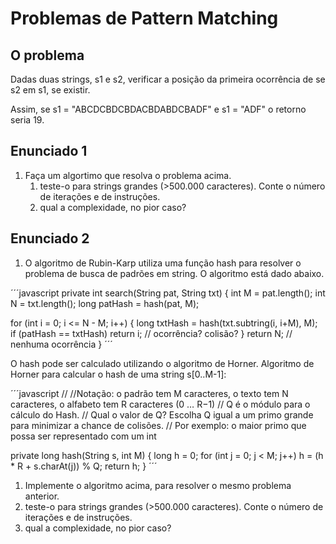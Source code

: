 # Problemas de Pattern Matching

## O problema


Dadas duas strings, s1 e s2, verificar a posição da primeira ocorrência de se s2 em s1, se existir.

Assim, se s1 = "ABCDCBDCBDACBDABDCBADF" e s1 = "ADF" o retorno seria 19.



## Enunciado 1

1. Faça um algortimo que resolva o problema acima.
   1. teste-o para strings grandes (>500.000 caracteres). Conte o número de iterações e de instruções.
   1. qual a complexidade, no pior caso?

## Enunciado 2

1. O algoritmo de Rubin-Karp utiliza uma função hash para resolver o problema de busca de padrões em string. O algoritmo está dado abaixo.
 
´´´javascript
private int search(String pat, String txt) {
   int M = pat.length();
   int N = txt.length();
   long patHash = hash(pat, M);

   for (int i = 0; i <= N - M; i++) {
      long txtHash = hash(txt.subtring(i, i+M), M);
      if (patHash == txtHash)
         return i; // ocorrência? colisão?
   }
   return N; // nenhuma ocorrência
}
´´´

O hash pode ser calculado utilizando o algoritmo de Horner.
Algoritmo de Horner para calcular o hash de uma string s[0..M-1]:

´´´javascript
//
//Notação: o padrão tem M caracteres, o texto tem N caracteres, o alfabeto tem R caracteres  (0 … R−1) 
//              Q é o módulo para o cálculo do Hash.
//              Qual o valor de Q?  Escolha Q igual a um primo grande para minimizar a chance de colisões.
//                       Por exemplo: o maior primo que possa ser representado com um int

private long hash(String s, int M) {
   long h = 0;
   for (int j = 0; j < M; j++)
      h = (h * R + s.charAt(j)) % Q;
   return h;
}
´´´

1. Implemente o algoritmo acima, para resolver o mesmo problema anterior.
  1. teste-o para strings grandes (>500.000 caracteres). Conte o número de iterações e de instruções.
  1. qual a complexidade, no pior caso?
